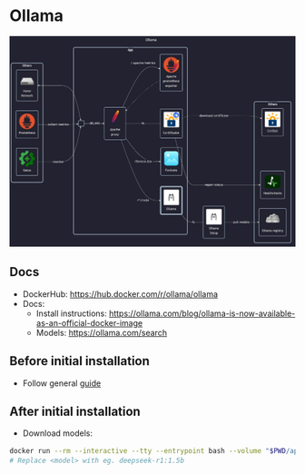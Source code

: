 # Ollama

![diagram](../../docs/diagrams/out/apps/ollama.png)

## Docs

- DockerHub: <https://hub.docker.com/r/ollama/ollama>
- Docs:
    - Install instructions: <https://ollama.com/blog/ollama-is-now-available-as-an-official-docker-image>
    - Models: <https://ollama.com/search>

## Before initial installation

- Follow general [guide](../../docs/Checklist%20for%20new%20docker-apps.md)

## After initial installation

- Download models:

```sh
docker run --rm --interactive --tty --entrypoint bash --volume "$PWD/app-data/ollama:/homelab/ollama:rw" --entrypoint /bin/bash ollama-app -c '(ollama serve &) && sleep 10 && ollama pull <model>'
# Replace <model> with eg. deepseek-r1:1.5b
```
